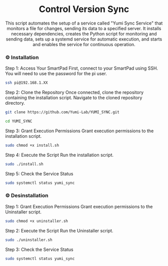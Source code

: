 <div align='center'>

<h1>Control Version Sync</h1>
<p>This script automates the setup of a service called "Yumi Sync Service" that monitors a file for changes, sending its data to a specified server. It installs necessary dependencies, creates the Python script for monitoring and sending data, sets up a systemd service for automatic execution, and starts and enables the service for continuous operation.</p>

</div>

### :gear: Installation

Step 1: Access Your SmartPad First, connect to your SmartPad using SSH. You will need to use the password for the pi user.
```bash
ssh pi@192.168.1.XX
```
Step 2: Clone the Repository Once connected, clone the repository containing the installation script. Navigate to the cloned repository directory.
```bash
git clone https://github.com/Yumi-Lab/YUMI_SYNC.git
```

```bash
cd YUMI_SYNC
```

Step 3: Grant Execution Permissions Grant execution permissions to the installation script.
```bash
sudo chmod +x install.sh
```
Step 4: Execute the Script Run the installation script.
```bash
sudo ./install.sh
```
Step 5: Check the Service Status
```bash
sudo systemctl status yumi_sync
```


### :gear: Desinstallation

Step 1: Grant Execution Permissions Grant execution permissions to the Uninstaller script.
```bash
sudo chmod +x uninstaller.sh
```
Step 2: Execute the Script Run the Uninstaller script.
```bash
sudo ./uninstaller.sh
```
Step 3: Check the Service Status
```bash
sudo systemctl status yumi_sync
```
